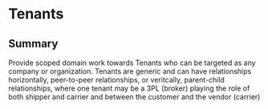 # Tenants

## Summary

Provide scoped domain work towards Tenants who can be targeted as any company or organization. Tenants are generic and can have relationships horizontally, peer-to-peer relationships, or veritcally, parent-child relationships, where one tenant may be a 3PL (broker) playing the role of both shipper and carrier and between the customer and the vendor (carrier)
